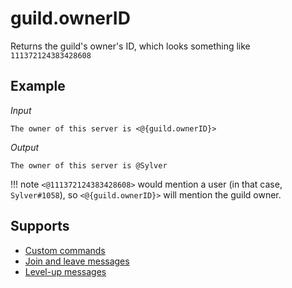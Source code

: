 # guild.ownerID

Returns the guild's owner's ID, which looks something like `111372124383428608`

## Example

*Input*
```
The owner of this server is <@{guild.ownerID}>
```
*Output*
```
The owner of this server is @Sylver
```

!!! note
    `<@111372124383428608>` would mention a user (in that case, `Sylver#1058`), so `<@{guild.ownerID}>` will mention the guild owner.
## Supports

* [Custom commands](/custom_commands/)
* [Join and leave messages](/join_leave_messages/)
* [Level-up messages](/levels/)
